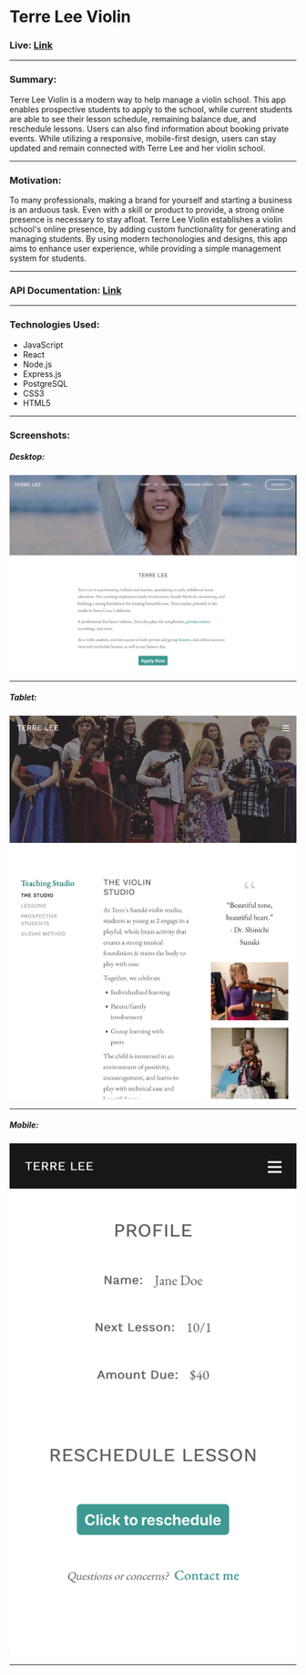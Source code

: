 # Terre Lee Violin

### Live: [Link](https://terreleeviolin.netlify.com/)

---

### Summary:

Terre Lee Violin is a modern way to help manage a violin school. This app enables prospective students to apply to the school, while current students are able to see their lesson schedule, remaining balance due, and reschedule lessons. Users can also find information about booking private events. While utilizing a responsive, mobile-first design, users can stay updated and remain connected with Terre Lee and her violin school.

---

### Motivation:

To many professionals, making a brand for yourself and starting a business is an arduous task. Even with a skill or product to provide, a strong online presence is necessary to stay afloat. Terre Lee Violin establishes a violin school's online presence, by adding custom functionality for generating and managing students. By using modern techonologies and designs, this app aims to enhance user experience, while providing a simple management system for students.

---

### API Documentation: [Link](https://github.com/cpark99/terre-lee-violin-api/blob/master/README.md)

---

### Technologies Used:

- JavaScript
- React
- Node.js
- Express.js
- PostgreSQL
- CSS3
- HTML5

---

### Screenshots:

##### Desktop:

![Desktop Screenshot](https://raw.githubusercontent.com/cpark99/terre-lee-violin-app/master/src/img/screenshots/violin-desktop-screenshot.png)

---

##### Tablet:

![Tablet Screenshot](https://raw.githubusercontent.com/cpark99/terre-lee-violin-app/master/src/img/screenshots/violin-tablet-screenshot.png)

---

##### Mobile:

![Mobile Screenshot](https://raw.githubusercontent.com/cpark99/terre-lee-violin-app/master/src/img/screenshots/violin-mobile-screenshot.png)

---
